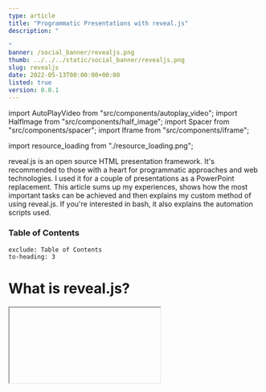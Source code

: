 ```yaml
---
type: article
title: "Programmatic Presentations with reveal.js"
description: "

"
banner: /social_banner/revealjs.png
thumb: ../../../static/social_banner/revealjs.png
slug: revealjs
date: 2022-05-13T00:00:00+00:00
listed: true
version: 0.0.1
---
```

import AutoPlayVideo from "src/components/autoplay_video";
import HalfImage from "src/components/half_image";
import Spacer from "src/components/spacer";
import Iframe from "src/components/iframe";

import resource_loading from "./resource_loading.png";

reveal.js is an open source HTML presentation framework.
It's recommended to those with a heart for programmatic approaches and web technologies.
I used it for a couple of presentations as a PowerPoint replacement.
This article sums up my experiences, shows how the most important tasks can be achieved and then explains my custom method of using reveal.js.
If you're interested in bash, it also explains the automation scripts used.

### Table of Contents
```toc
exclude: Table of Contents
to-heading: 3
```

# What is reveal.js?
<Iframe present="2022_05_21_reveal_example/" fullscreen />

Use the blue arrows in the bottom right corner to jump between slides.
If you're using a vertical mobile device, consider turning it and reading this article in landscape mode&mdash;presentations aren't made for portrait orientation.
On desktop you can click on the presentation and then press `F` to enter fullscreen and `Esc` to exit.
This presenter behaves how a PowerPoint user would expect it.

The creation of such a presentation however isn't anything like PowerPoint.
Everything that is shown is defined in an `index.html` file, a full example of which will be described [later on](#template).

## Slides and Vertical Slides
You create slides inside the `<div class="slides">` environment with one `<section>` tag each.
If you insert another `<section>` tag within this, you've created a vertical slide.
The default transition between horizontal slides is a horizontal swipe, while vertical slides get replaced with a vertical movement.
```html
<div class="slides">
    ...
    <section>
        Hello World!
    </section>

    <section>
        <section>
            Vertical Slide 1
        </section>
        <section>
            Vertical Slide 2
        </section>
    </section>

    <section>
        <section>
            Only using a single vertical slide is also fine; this has the same effect as if you'd be using a
            plain horizontal slide
        </section>
    </section>
    ...
</div>
```
<Iframe present="2022_05_21_reveal_example/#/1" fullscreen />

I never use plain horizontal slides.
Instead I use them to group multiple vertical slides into logical groups.
When there's a horizontal swipe, the viewer knows that I start talking about a new subtopic.

Press `Esc` while you're not in fullscreen.
Now you see the slide overview and you should be able to make out the individual horizontal slides as columns.
This overview serves as a quick access menu if you want to jump to a different slide without mashing your poor keyboard.

## Headings and Lists
Since reaveal.js is an HTML framework, you can let all your WebDev skills shine and use whatever tricks you've already gotten used to.
If you've never worked with any web technologies, reveal.js is a great way of getting started.
That also means that if you need a specific feature, you can google `HTML numbered list`; these features aren't limited to reveal.js.

You can use the `<h1>` tag for headings, `<h2>`, `<h3>` and so on are subheadings and subsubheadings.
Lists can be created with the `<ul>` and `<li>` tags as shown below.
```html
<section>
    <h1>This is a heading</h1>
</section>

<section>
    <h2>This is a subheading</h2>
</section>

<section>
    <ul>
        <li>First Element</li>
        <li>Second Element</li>
    </ul>
</section>
```
<Iframe present="2022_05_21_reveal_example/#/4" fullscreen />

## Quotes
```html
<blockquote>
    "Single thread performance [increase] stopped, because we were starting to fry eggs on the chips [...]."
    <br />
    <span style="float: right;">—Bjarne Stroustrup</span>
</blockquote>
```
<Iframe present="2022_05_21_reveal_example/#/5" fullscreen />

## Horizontal Partitioning
I use the custom class `half-part` to horizontally split the slide in two parts.
```html
<div class="half-part">
    <h3>
        The Rearing of Stones
    </h3>
    <ul>
        <li>Stones only multiple in specific aqueous environments</li>
        <ul>
            <li>Aquarium (space to swim)</li>
            <li>Oxygen supply (asphyxiation is no fun)</li>
            <li>Ambient light, preferably candles (for the right multiplying-mood)</li>
        </ul>
    </ul>
</div>

<div class="half-part">
    <img src="./stones.jpg">
    <ul>
        <li>This is no legal advice</li>
    </ul>
</div>
```
<Iframe present="2022_05_21_reveal_example/#/9" fullscreen />

The source code defining the `half-part` class can be found in [theme/template/custom_styles.scss](https://github.com/christopher-besch/presentations/blob/main/theme/template/custom_styles.scss).
The build system compiling SCSS to CSS I used is described [below](#installing-and-compiling-like-me);
but feel free to simply add this code to a `style.css` file and import it like this:
```html
<link rel="stylesheet" href="./style.css">
```

## LaTeX
There are many different ways of rendering LaTeX equations with reveal.js.
I chose to use KaTeX, which allows me to write equation wherever I want within a `$LaTeX math environment$`.
If you need multiple lines, use the `aligned` environment.

```html
This $F = m \cdot a$ was an inline equation.
<br /><br />

Some bigger equation:
\[\begin{aligned}
E &= m \cdot c^2 \\
h \cdot f &= E
\end{aligned}\]
```
<Iframe present="2022_05_21_reveal_example/#/10" fullscreen />

More complex LaTeX structures, e.g. utilizing TikZ, have to be precompiled into an image with transparent background.
This article is already nerdy enough so check out [2022_03_14_neue_formeln_messunsicherheiten/stromwaage.tex](https://github.com/christopher-besch/presentations/blob/main/2022_03_14_neue_formeln_messunsicherheiten/stromwaage.tex) if you're interested.

## Animations
There are two main ways of animating elements:
- **Auto-Animate** and
- **Fragments**.

### Auto-Animate
Auto-Animate works by transitioning between two similar slides, which are denoted by the `data-auto-animate` attribute.
`data-auto-animate-restart` separates different consecutive animations.
Every element that exists in both slides should have the same `data-id` attribute;
then reveal.js smoothly transitions between them.
With this you can cleanly add new or change already existent content.
When you not only change the content of a tag but also the type of tag you use, you have to use a wrapper-div as shown in the example below.

You can find more information in [the official documentation](https://revealjs.com/auto-animate).
```html
<!-- transitioning with same content -->
<section data-auto-animate>
    <h1 data-id="hello">Hello</h1>
</section>
<section data-auto-animate>
    <h1 data-id="hello">Hello</h1>
    <h1>World</h1>
</section>

<!-- transitioning between different tags -->
<!-- -> transitioning between wrappers with different content -->
<section data-auto-animate data-auto-animate-restart>
    <div data-id="hello_wrapper">
        <h1>h1 Heading</h1>
    </div>
</section>
<section data-auto-animate>
    <div data-id="hello_wrapper">
        <h4>h4 Heading</h4>
    </div>
</section>
```
<Iframe present="2022_05_21_reveal_example/#/6" fullscreen />

### Fragments
The main problem with auto-animate is code duplication:
When you add a new tag you still need to redefine your old tags over and over again.
Therefore I prefer fragments wherever possible.

When parts of your slide should be revealed bit by bit, assign them the `fragment` class.
If you need a different order in which to reveal the fragments, use the `data-fragment-index` attribute as shown in the second example.
```html
<section>
    <ul>
        <li>I</li>
        <li class="fragment">Like</li>
        <li class="fragment">Cheese.</li>
    </ul>
</section>

<section>
    <ul>
        <li class="fragment" data-fragment-index="1">I</li>
        <li class="fragment" data-fragment-index="2">Like</li>
        <li>Cheese.</li>
    </ul>
</section>
```
<Iframe present="2022_05_21_reveal_example/#/7" fullscreen />

## Title Page
At this point you might be wondering how I'm defining the left and right headers on each slide.
They are custom and heavily inspired by [Benjamin Hackl](https://benjamin-hackl.at)'s reveal.js presentations.
And when you're already at it, check out [Benjamin's presentations](https://benjamin-hackl.at/talks);
they inspired me to try out reveal.js in the first place.

```html
<div class="slides">
    <div class="header-left">
        This is <b>reveal.js</b>
    </div>
    <div class="header-right">
        <em>Chris</em> &bullet; 21<sup>st</sup> May 2022
    </div>

    <section>
        <section data-state="titleslide" >
            <h1>
                This is <b>reveal.js</b>
            </h1>
        </section>

        <section>
            <h1>
                A normal slide.
            </h1>
        </section>
    </section>
    ...
```
<Iframe present="2022_05_21_reveal_example/#/8" fullscreen />

Contrary to Benjamin Hackl's version, these headers are defined within the `div class="slides">` environment, right before the first slide.
This makes the headers scale correctly with different screen resolutions.
The title section(s) should contain the `data-state="titleslide"` attribute;
these slides won't show the left header.
Now you can prettily place the title on the first slide and then move it to the top left, so that any laggards joining your audience late know which presentations they are interrupting.

The source code defining the `header-left` and `header-right` classes can again be found in [theme/template/custom_styles.scss](https://github.com/christopher-besch/presentations/blob/main/theme/template/custom_styles.scss).

# Template
To quickly get started you can use [my template](https://github.com/christopher-besch/presentations/blob/main/template/index.html).
I'll keep it updated with any necessary future fixes.
Feel free to delete the copyright notice in the top;
your presentation belongs under **your** copyright, not mine.
I'd be glad if you could give this article credit but I don't require you to.

There are a few more features that didn't make it in this article.
Take a look at [my presentations](https://present.chris-besch.com) and [their source code](https://github.com/christopher-besch/presentations) for some inspiration.
This also includes the example presentation used in this article.

The next few paragraphs explain what else you need to make a reveal.js presentation work.

# Installing and Compiling Like Me
When I went to the installation page on [revealjs.com](https://revealjs.com) I found the recommended method to not suit my taste in the slightest.
You are expected to clone the reveal.js repository, replace the provided example presentation with you own, compile and call it a day.
When you have multiple presentations you have to store the reveal.js source code multiple times and when you intend to use Git for version control, you have to create a fork of the reveal.js repo over and over again.
While searching for a workaround, I realized that the `index.html` file isn't actually part of the compilation step.
This means that you can compile the reveal.js resources once and use them in multiple presentations;
the compiled reveal.js resources are independent of the individual presentations.

<HalfImage src={resource_loading} />

Additionally my goals include high reliability&mdash;
when I'm standing in front of an audience, my presentation **has** to work.
A part of this is the ability to present without an active internet connection.
If you're hosting your presentation locally, this might sound simple at first.
But it get's more complicated when you realize just how many typical web solutions load resources from content delivery networks (CDNs).
These CDNs might not be reachable at all time and are a big privacy concern.
Therefore I don't accept anything that doesn't get loaded from my own site.

So I created a *slightly* different way of using reveal.js:
I'm using a single [Git repository](https://github.com/christopher-besch/presentations) for all my presentations, each in their own directory.
They have access to reveal.js, my custom themes, whatever plugins I consider useful and other static resources.
A custom build script `buils.sh` puts everything needed for hosting all presentations in the `public` directory.

<Spacer />

## Build Script

First of all it clones reveal.js into the build directory `reveal`, which isn't being tracked by Git (included in `.gitignore`).
After which it checks out a specific version of reveal.js.
```bash
echo "cloning reveal.js..."
git clone https://github.com/hakimel/reveal.js reveal || true
# change directory
pushd reveal
git checkout 4.3.1
```

Since I use custom themes, I copy them from the `theme` into the `reveal/css/theme/source` and `reveal/css/theme/template` directories.
```bash
echo "installing custom themes..."
cp -v ../theme/source/* ./css/theme/source
cp -v ../theme/template/* ./css/theme/template
```

Now the `reveal` directory contains everything required to compile reveal.js just like normal.
```bash
echo "installing yarn dependencies..."
rm -v package-lock.json || true
yarn install

echo "building reveal.js..."
yarn run build
popd
```

The `reveal/dist` and `reveal/plugin` directories contain all output files and get copied into the `public` folder.
```bash
echo "creating public dir..."
rm -rv public || true
mkdir -v public

echo "copying reveal output files..."
cp -rv reveal/{dist,plugin} public
```

This is also a good time to copy any static files, for example code highlighting themes.
```bash
echo "copying static files"
cp -vr static public/static
```

### Plugins
The `vendor` directory contains a few submodules, other git repositories (checked out at a specific commit) contained in a subdirectory.
These are plugins for reveal.js.
```bash
echo "copying vendor dependencies..."
cp -rv vendor public/vendor
```

Some plugins are precompiled and can't be loaded using submodules.
These plugins need to be downloaded and extracted by the build script.
```bash
echo "downloading precompiled dependencies..."
rm -rfv public/dwn_vendor
mkdir public/dwn_vendor
wget https://github.com/KaTeX/KaTeX/releases/download/v0.15.3/katex.tar.gz -O public/dwn_vendor/katex.tar.gz

echo "extracting precompiled dependencies..."
pushd public/dwn_vendor
tar xfv katex.tar.gz
rm -v katex.tar.gz
# katex needs weird dist directory
mv katex temp
mkdir katex
mv temp katex/dist
popd
```

The penultimate step is to copy the actual presentations into the `public` directory and create a table of contents `index.html`.
Such a table of contents won't be very pretty but since I always link directly to specific presentations, it's only purpose is for debugging.
And everyone knows that software developers don't deserve pretty interfaces.
```bash
echo "copying presentations..."
find . \
    -regex './[0-9][0-9][0-9][0-9]_[0-9][0-9]_[0-9][0-9]_[^/]+' \
    -exec cp -rv {} public \;

echo "creating table of contents page..."
find . \
    -regex './[0-9][0-9][0-9][0-9]_[0-9][0-9]_[0-9][0-9]_[^/]+' \
    -exec echo "<a href='{}'>{}<a><br />" \; > public/index.html
```

### Development Environment
Because no one wants to build everything over and over when they change a small detail, a few symlinks form a convenient dev environment.
This allows you to directly open your presentation `index.html` files as if they had already been copied into the `public` directory.
You can even use `live-server`, which can be installed with `yarn global add live-server`, to automatically reload the page when you change your presentation.
If you use VSCode, you can check out the [Live Server plugin](https://marketplace.visualstudio.com/items?itemName=ritwickdey.LiveServer).
```bash
echo "creating symlinks for development..."
ln -svf public/dist dist
ln -svf public/plugin plugin
ln -svf public/dwn_vendor dwn_vendor
ln -svf public/index.html index.html
```

Just don't forget to compile right before publishing the `public` directory.

## Clean Script
If you intend to undo a build or start a clean one&mdash;for example when you've changed the version of a dependency&mdash;you can use the `clean.sh` script.
```bash
echo "deleting reveal.js..."
rm -rvf reveal || true

echo "deleting public dir..."
rm -rv public || true

echo "deleting development symlinks..."
rm -v dist || true
rm -v plugin || true
rm -v dwn_vendor || true
rm -v index.html || true
```

## Integrity Checks
Automated tests can really give you the confidence you need when standing in front of a crowd.
So far I have only included the most basic check there is, testing if all referred resources are actually accessible.
The `check.sh` script does just that.
```bash
python3 -m http.server 9329 > /dev/null 2>&1 & \
    to_kill=$! && \
    sleep 1 && \
    broken-link-checker \
    -or \
    --filter-level 3 \
    --input http://localhost:9329 \
    --user-agent 'Mozilla/5.0 (X11; Linux x86_64; rv:99.0) Gecko/20100101 Firefox/99.0' || true && \
    kill $to_kill
```
This script launches a local web server and silences all output by dumping it into `/dev/null`.
The single `&` executes this command in the background.
Everything else is being executed in a separate process, which firstly sets the `to_kill` variable to the PID of the web server in the background.
Then we wait a moment for the web server to boot up and use the `broken-link-checker` program, which can be installed using `yarn global add broken-link-checker`.
In the end the web server gets shot down to avoid any zombie processes.

<!-- TODO: verify -->
# Directory Overview
Comments are in parenthesis.
```
.
├── 2022_03_07_termbaeume (one folder for each presentation)
│   ├── index.html
│   ├── ...
├── 2022_03_14_neue_formeln_messunsicherheiten
│   ├── index.html
│   ├── ...
├── dist -> public/dist
├── dwn_vendor -> public/dwn_vendor
├── plugin -> public/plugin
├── public (everything to be published)
│   ├── 2022_03_07_termbaeume
│   │   ├── ...
│   ├── 2022_03_14_neue_formeln_messunsicherheiten
│   │   ├── ...
│   ├── dist
│   │   ├── theme
│   │   ├── reset.css
│   │   ├── reveal.css
│   │   ├── reveal.esm.js
│   │   ├── reveal.esm.js.map
│   │   ├── reveal.js
│   │   └── reveal.js.map
│   ├── dwn_vendor
│   │   └── katex
│   ├── plugin
│   │   ├── ...
│   ├── static
│   │   ├── ...
│   ├── vendor
│   │   ├── ...
│   └── index.html
├── reveal (reveal.js repo)
│   ├── ...
├── static (files that don't get compiled but are used by multiple presentations)
│   └── oceanicnext.css
├── theme (custom themes, written in SCSS and compiled alongside reveal.js)
│   ├── source
│   │   ├── custom_black.scss
│   │   └── custom_white.scss
│   └── template
│       └── custom_styles.scss
├── vendor (git subdirectories for plugins)
│   └── external_code
│       ├── ...
├── build.sh
├── check.sh
├── clean.sh
└── index.html -> public/index.html
```
<!-- tree --dirsfirst -L 3  | xclip -i -selection clipboard -->

